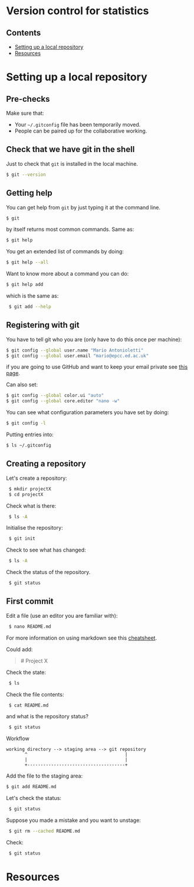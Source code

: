 # Version control for statistics



## Contents

* [Setting up a local repository](#setting-up-a-local-repository)
* [Resources](#resources)



# Setting up a local repository

## Pre-checks

Make sure that:
* Your `~/.gitconfig` file has been temporarily moved.
* People can be paired up for the collaborative working.

## Check that we have git in the shell

Just to check that `git` is installed in the local machine.

```bash
$ git --version 
```

## Getting help

You can get help from `git` by just typing it at the command line.

```bash
$ git 
```

by itself returns most common commands. Same as:

```bash
$ git help 
```

You get an extended list of commands by doing:

```bash
$ git help --all
```

Want to know more about a command you can do:

```bash
$ git help add
```

which is the same as:

```bash
 $ git add --help
```

## Registering with git

You have to tell git who you are (only have to do this once per machine):

```bash
$ git config --global user.name "Mario Antonioletti"
$ git config --global user.email "mario@epcc.ed.ac.uk"
```

if you are going to use GitHub and want to keep your email private see [this page](https://help.github.com/en/articles/setting-your-commit-email-address).

Can also set:

```bash
$ git config --global color.ui "auto"
$ git config --global core.editor "nano -w"
```

You can see what configuration parameters you have 
set by doing:

```bash
$ git config -l
```

Putting entries into:

```bash
$ ls ~/.gitconfig
```

## Creating a repository

Let's create a repository:

```bash
 $ mkdir projectX
 $ cd projectX
```

Check what is there:

```bash
 $ ls -A
```

Initialise the repository:

```bash
 $ git init
```

Check to see what has changed:

```bash
 $ ls -A
```

Check the status of the repository.

```bash
 $ git status
```

## First commit

Edit a file (use an editor you are familiar with):

```bash
 $ nano README.md
```

For more information on using markdown see this [cheatsheet](https://github.com/adam-p/markdown-here/wiki/Markdown-Cheatsheet).

Could add:

 > \# Project X

Check the state:

```bash
 $ ls
```

Check the file contents:

```bash
 $ cat README.md
```

and what is the repository status?

```bash
 $ git status
```

Workflow

    working directory --> staging area --> git repository
           ^                                     |
           |                                     |
           +-------------------------------------+

Add the file to the staging area:

```bash
$ git add README.md
```

Let's check the status:

```bash
 $ git status
```

Suppose you made a mistake and you want to unstage:

```bash
 $ git rm --cached README.md
```

Check:

```bash
 $ git status
```

# Resources

